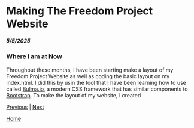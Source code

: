 # Making The Freedom Project Website
##### 5/5/2025

### Where I am at Now
Throughout these months, I have been starting make a layout of my Freedom Project Website as well as coding the basic layout on my index.html. I did this by usin the tool that I have been learning how to use called <a href="https://bulma.io/">Bulma.io</a>, a modern CSS framework that has similar components to <a href="https://getbootstrap.com/docs/5.3/getting-started/introduction/">Bootstrap</a>. To make the layout of my website, I created 

[Previous](entry05.md) | [Next](entry07.md)

[Home](../README.md)
